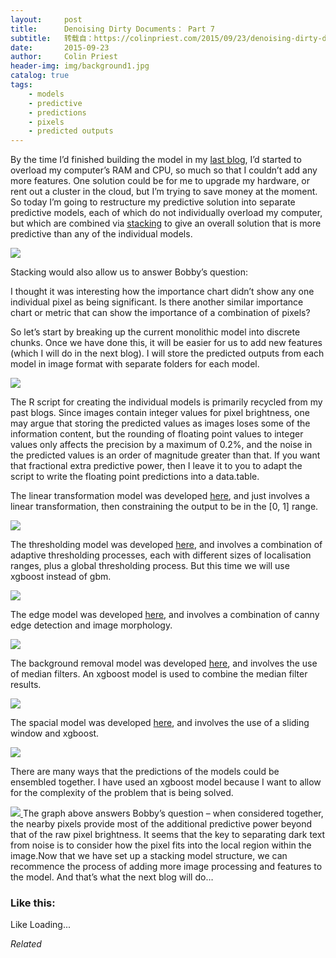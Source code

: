 ```yaml
---
layout:     post
title:      Denoising Dirty Documents： Part 7
subtitle:   转载自：https://colinpriest.com/2015/09/23/denoising-dirty-documents-part-7/
date:       2015-09-23
author:     Colin Priest
header-img: img/background1.jpg
catalog: true
tags:
    - models
    - predictive
    - predictions
    - pixels
    - predicted outputs
---
```


By the time I’d finished building the model in my [last blog](https://colinpriest.com/2015/09/07/denoising-dirty-documents-part-6), I’d started to overload my computer’s RAM and CPU, so much so that I couldn’t add any more features. One solution could be for me to upgrade my hardware, or rent out a cluster in the cloud, but I’m trying to save money at the moment. So today I’m going to restructure my predictive solution into separate predictive models, each of which do not individually overload my computer, but which are combined via [stacking](https://en.wikipedia.org/wiki/Ensemble_learning#Stacking) to give an overall solution that is more predictive than any of the individual models.

[![](https://colinpriestdotcom.files.wordpress.com/2015/09/stacking.png?w=300&h=242)
](https://colinpriestdotcom.files.wordpress.com/2015/09/stacking.png)

Stacking would also allow us to answer Bobby’s question:

> 
I thought it was interesting how the importance chart didn’t show any one individual pixel as being significant. Is there another similar importance chart or metric that can show the importance of a combination of pixels?


So let’s start by breaking up the current monolithic model into discrete chunks. Once we have done this, it will be easier for us to add new features (which I will do in the next blog). I will store the predicted outputs from each model in image format with separate folders for each model.

[![](https://colinpriestdotcom.files.wordpress.com/2015/09/20150923-diagram-11.png?w=300&h=80)
](https://colinpriestdotcom.files.wordpress.com/2015/09/20150923-diagram-11.png)

The R script for creating the individual models is primarily recycled from my past blogs. Since images contain integer values for pixel brightness, one may argue that storing the predicted values as images loses some of the information content, but the rounding of floating point values to integer values only affects the precision by a maximum of 0.2%, and the noise in the predicted values is an order of magnitude greater than that. If you want that fractional extra predictive power, then I leave it to you to adapt the script to write the floating point predictions into a data.table.

The linear transformation model was developed [here](https://colinpriest.com/2015/08/01/denoising-dirty-documents-part-1), and just involves a linear transformation, then constraining the output to be in the [0, 1] range.

[![](https://colinpriestdotcom.files.wordpress.com/2015/08/20150801-output-6.png?w=300&h=225)
](https://colinpriestdotcom.files.wordpress.com/2015/08/20150801-output-6.png)

The thresholding model was developed [here](https://colinpriest.com/2015/08/14/denoising-dirty-documents-part-3), and involves a combination of adaptive thresholding processes, each with different sizes of localisation ranges, plus a global thresholding process. But this time we will use xgboost instead of gbm.

[![](https://colinpriestdotcom.files.wordpress.com/2015/08/20150815-output-3.png?w=300&h=146)
](https://colinpriestdotcom.files.wordpress.com/2015/08/20150815-output-3.png)

The edge model was developed [here](https://colinpriest.com/2015/08/21/denoising-dirty-documents-part-4), and involves a combination of canny edge detection and image morphology.

[![](https://colinpriestdotcom.files.wordpress.com/2015/08/20150822-output-2.png?w=300&h=142)
](https://colinpriestdotcom.files.wordpress.com/2015/08/20150822-output-2.png)

The background removal model was developed [here](https://colinpriest.com/2015/08/28/denoising-dirty-documents-part-5), and involves the use of median filters. An xgboost model is used to combine the median filter results.

[![](https://colinpriestdotcom.files.wordpress.com/2015/08/20150829-output-1.png?w=300&h=143)
](https://colinpriestdotcom.files.wordpress.com/2015/08/20150829-output-1.png)

The spacial model was developed [here](https://colinpriest.com/2015/09/07/denoising-dirty-documents-part-6), and involves the use of a sliding window and xgboost.

[![](https://colinpriestdotcom.files.wordpress.com/2015/09/20150904-output-7.png?w=300&h=300)
](https://colinpriestdotcom.files.wordpress.com/2015/09/20150904-output-7.png)

There are many ways that the predictions of the models could be ensembled together. I have used an xgboost model because I want to allow for the complexity of the problem that is being solved.

[![](https://colinpriestdotcom.files.wordpress.com/2015/09/20150923-output-1.png?w=300&h=300)
](https://colinpriestdotcom.files.wordpress.com/2015/09/20150923-output-1.png)The graph above answers Bobby’s question – when considered together, the nearby pixels provide most of the additional predictive power beyond that of the raw pixel brightness. It seems that the key to separating dark text from noise is to consider how the pixel fits into the local region within the image.Now that we have set up a stacking model structure, we can recommence the process of adding more image processing and features to the model. And that’s what the next blog will do…

### Like this:

Like Loading...


*Related*

